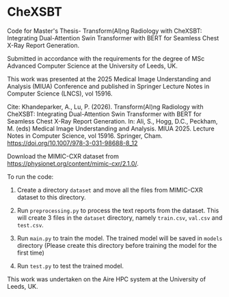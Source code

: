 # CheXSBT

Code for Master's Thesis- Transform(AI)ng Radiology with CheXSBT: Integrating Dual-Attention Swin Transformer with BERT for Seamless Chest X-Ray Report Generation.

Submitted in accordance with the requirements for the degree of MSc Advanced Computer Science at the University of Leeds, UK.

This work was presented at the 2025 Medical Image Understanding and Analysis (MIUA) Conference and published in Springer Lecture Notes in Computer Science (LNCS), vol 15916.

Cite: Khandeparker, A., Lu, P. (2026). Transform(AI)ng Radiology with CheXSBT: Integrating Dual-Attention Swin Transformer with BERT for Seamless Chest X-Ray Report Generation. In: Ali, S., Hogg, D.C., Peckham, M. (eds) Medical Image Understanding and Analysis. MIUA 2025. Lecture Notes in Computer Science, vol 15916. Springer, Cham. https://doi.org/10.1007/978-3-031-98688-8_12


Download the MIMIC-CXR dataset from https://physionet.org/content/mimic-cxr/2.1.0/.


To run the code:

1. Create a directory `dataset` and move all the files from MIMIC-CXR dataset to this directory.

2. Run `preprocessing.py` to process the text reports from the dataset. This will create 3 files in the  `dataset` directory, namely `train.csv`, `val.csv` and `test.csv`.

3. Run `main.py` to train the model. The trained model will be saved in `models` directory (Please create this directory before training the model for the first time)

4. Run `test.py` to test the trained model.



This work was undertaken on the Aire HPC system at the University of Leeds, UK.

